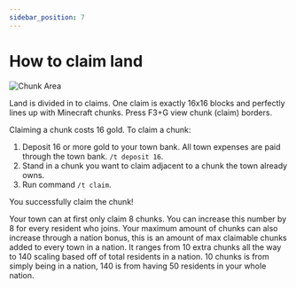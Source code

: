 ```yaml
---
sidebar_position: 7
---
```


# How to claim land

![Chunk Area](/img/claim.png)

Land is divided in to claims. One claim is exactly 16x16 blocks and perfectly lines up with Minecraft chunks. Press F3+G view chunk (claim) borders.

Claiming a chunk costs 16 gold. To claim a chunk:

1. Deposit 16 or more gold to your town bank. All town expenses are paid through the town bank. `/t deposit 16`.
2. Stand in a chunk you want to claim adjacent to a chunk the town already owns.
3. Run command `/t claim`.

You successfully claim the chunk!

Your town can at first only claim 8 chunks. You can increase this number by 8 for every resident who joins. Your maximum amount of chunks can also increase through a nation bonus, this is an amount of max claimable chunks added to every town in a nation. It ranges from 10 extra chunks all the way to 140 scaling based off of total residents in a nation. 10 chunks is from simply being in a nation, 140 is from having 50 residents in your whole nation.